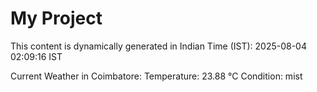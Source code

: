 # My Project

This content is dynamically generated in Indian Time (IST): 2025-08-04 02:09:16 IST


Current Weather in Coimbatore:
Temperature: 23.88 °C
Condition: mist
